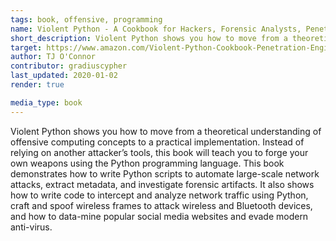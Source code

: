 ```yaml
---
tags: book, offensive, programming
name: Violent Python - A Cookbook for Hackers, Forensic Analysts, Penetration Testers and Security Engineers
short_description: Violent Python shows you how to move from a theoretical understanding of offensive computing concepts to a practical implementation.
target: https://www.amazon.com/Violent-Python-Cookbook-Penetration-Engineers/dp/1597499579/
author: TJ O'Connor
contributor: gradiuscypher
last_updated: 2020-01-02
render: true

media_type: book
---
```


Violent Python shows you how to move from a theoretical understanding of offensive computing concepts to a practical implementation. Instead of relying on another attacker’s tools, this book will teach you to forge your own weapons using the Python programming language. This book demonstrates how to write Python scripts to automate large-scale network attacks, extract metadata, and investigate forensic artifacts. It also shows how to write code to intercept and analyze network traffic using Python, craft and spoof wireless frames to attack wireless and Bluetooth devices, and how to data-mine popular social media websites and evade modern anti-virus. 